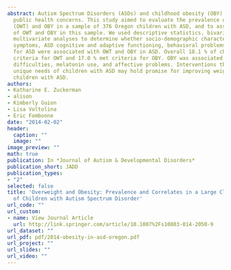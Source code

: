 ```yaml
---
abstract: Autism Spectrum Disorders (ASDs) and childhood obesity (OBY) are rising
  public health concerns. This study aimed to evaluate the prevalence of overweight
  (OWT) and OBY in a sample of 376 Oregon children with ASD, and to assess correlates
  of OWT and OBY in this sample. We used descriptive statistics, bivariate, and focused
  multivariate analyses to determine whether socio-demographic characteristics, ASD
  symptoms, ASD cognitive and adaptive functioning, behavioral problems, and treatments
  for ASD were associated with OWT and OBY in ASD. Overall 18.1 % of children met
  criteria for OWT and 17.0 % met criteria for OBY. OBY was associated with sleep
  difficulties, melatonin use, and affective problems. Interventions that consider
  unique needs of children with ASD may hold promise for improving weight status among
  children with ASD.
authors:
- Katharine E. Zuckerman
- alison
- Kimberly Guion
- Lisa Voltolina
- Eric Fombonne
date: "2014-02-02"
header:
  caption: ""
  image: ""
image_preview: ""
math: true
publication: In *Journal of Autism & Developmental Disorders*
publication_short: JADD
publication_types:
- "2"
selected: false
title: 'Overweight and Obesity: Prevalence and Correlates in a Large Clinical Sample
  of Children with Autism Spectrum Disorder'
url_code: ""
url_custom:
- name: View Journal Article
  url: http://link.springer.com/article/10.1007%2Fs10803-014-2050-9
url_dataset: ""
url_pdf: pdf/2014-obesity-in-asd-oregon.pdf
url_project: ""
url_slides: ""
url_video: ""
---
```

